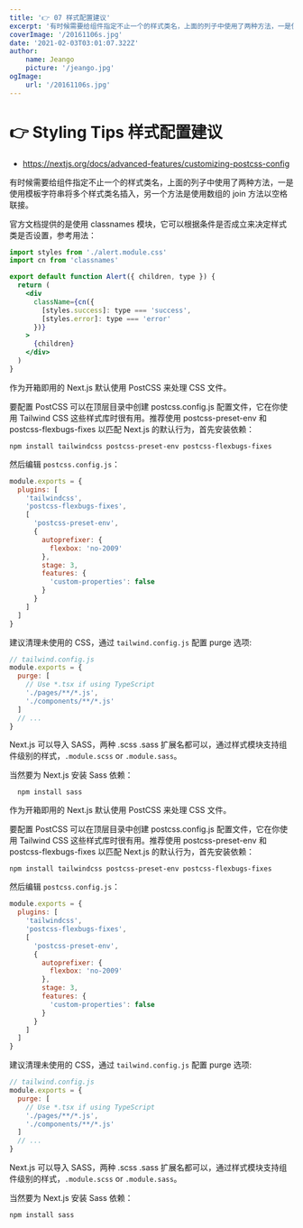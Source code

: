 ```yaml
---
title: '👉 07 样式配置建议'
excerpt: '有时候需要给组件指定不止一个的样式类名，上面的列子中使用了两种方法，一是使用模板字符串将多个样式类名插入，另一个方法是使用数组的 join 方法以空格联接。'
coverImage: '/20161106s.jpg'
date: '2021-02-03T03:01:07.322Z'
author:
    name: Jeango
    picture: '/jeango.jpg'
ogImage:
    url: '/20161106s.jpg'
---
```


# 👉 Styling Tips 样式配置建议

- https://nextjs.org/docs/advanced-features/customizing-postcss-config


有时候需要给组件指定不止一个的样式类名，上面的列子中使用了两种方法，一是使用模板字符串将多个样式类名插入，另一个方法是使用数组的 join 方法以空格联接。

官方文档提供的是使用 classnames 模块，它可以根据条件是否成立来决定样式类是否设置，参考用法：

```jsx
import styles from './alert.module.css'
import cn from 'classnames'

export default function Alert({ children, type }) {
  return (
    <div
      className={cn({
        [styles.success]: type === 'success',
        [styles.error]: type === 'error'
      })}
    >
      {children}
    </div>
  )
}
```

作为开箱即用的 Next.js 默认使用 PostCSS 来处理 CSS 文件。

要配置 PostCSS 可以在顶层目录中创建 postcss.config.js 配置文件，它在你使用 Tailwind CSS 这些样式库时很有用。推荐使用 postcss-preset-env 和 postcss-flexbugs-fixes 以匹配 Next.js 的默认行为，首先安装依赖：

    npm install tailwindcss postcss-preset-env postcss-flexbugs-fixes

然后编辑 `postcss.config.js`：

```js
module.exports = {
  plugins: [
    'tailwindcss',
    'postcss-flexbugs-fixes',
    [
      'postcss-preset-env',
      {
        autoprefixer: {
          flexbox: 'no-2009'
        },
        stage: 3,
        features: {
          'custom-properties': false
        }
      }
    ]
  ]
}
```

建议清理未使用的 CSS，通过 `tailwind.config.js` 配置 purge 选项:

```js
// tailwind.config.js
module.exports = {
  purge: [
    // Use *.tsx if using TypeScript
    './pages/**/*.js',
    './components/**/*.js'
  ]
  // ...
}
```

Next.js 可以导入 SASS，两种 .scss .sass 扩展名都可以，通过样式模块支持组件级别的样式，`.module.scss` or `.module.sass`。

当然要为 Next.js 安装 Sass 依赖：

	  npm install sass


作为开箱即用的 Next.js 默认使用 PostCSS 来处理 CSS 文件。

要配置 PostCSS 可以在顶层目录中创建 postcss.config.js 配置文件，它在你使用 Tailwind CSS 这些样式库时很有用。推荐使用 postcss-preset-env 和 postcss-flexbugs-fixes 以匹配 Next.js 的默认行为，首先安装依赖：

	npm install tailwindcss postcss-preset-env postcss-flexbugs-fixes

然后编辑 `postcss.config.js`：

```js
module.exports = {
  plugins: [
    'tailwindcss',
    'postcss-flexbugs-fixes',
    [
      'postcss-preset-env',
      {
        autoprefixer: {
          flexbox: 'no-2009'
        },
        stage: 3,
        features: {
          'custom-properties': false
        }
      }
    ]
  ]
}
```

建议清理未使用的 CSS，通过 `tailwind.config.js` 配置 purge 选项:

```js
// tailwind.config.js
module.exports = {
  purge: [
    // Use *.tsx if using TypeScript
    './pages/**/*.js',
    './components/**/*.js'
  ]
  // ...
}
```

Next.js 可以导入 SASS，两种 .scss .sass 扩展名都可以，通过样式模块支持组件级别的样式，`.module.scss` or `.module.sass`。

当然要为 Next.js 安装 Sass 依赖：

	npm install sass
